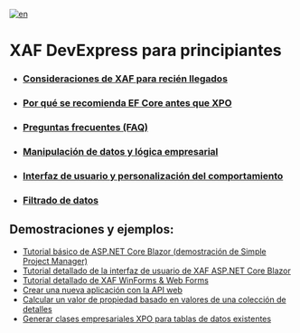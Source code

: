 
[![en](https://img.shields.io/badge/lang-en-red.svg)](https://github.com/jjcolumb/XAF-Docs-Spanish/blob/master/README.en.md)

# XAF DevExpress para principiantes

- ### [Consideraciones de XAF para recién llegados](https://github.com/jjcolumb/XAF-Docs-Spanish/blob/master/newcomers.es.md)
- ### [Por qué se recomienda EF Core antes que XPO](https://github.com/jjcolumb/XAF-Docs-Spanish/blob/master/ef-xpo.es.md)
- ### [Preguntas frecuentes (FAQ)](https://github.com/jjcolumb/XAF-Docs-Spanish/blob/master/faq.es.md)
- ### [Manipulación de datos y lógica empresarial](https://github.com/jjcolumb/XAF-Docs-Spanish/blob/master/datamandl.md)
- ### [Interfaz de usuario y personalización del comportamiento](https://github.com/jjcolumb/XAF-Docs-Spanish/blob/master/uiandbcustom.md)
- ### [Filtrado de datos](https://github.com/jjcolumb/XAF-Docs-Spanish/blob/master/dfiltering.md)

## Demostraciones y ejemplos:

- [Tutorial básico de ASP.NET Core Blazor (demostración de Simple Project Manager)](https://github.com/jjcolumb/SimpleProjectManager)
- [Tutorial detallado de la interfaz de usuario de XAF ASP.NET Core Blazor](https://github.com/jjcolumb/In-Depth-XAF-ASP.NET-Core-Blazor-UI-Tutorial)
- [Tutorial detallado de XAF WinForms & Web Forms](https://github.com/jjcolumb/In-Depth-XAF-WinForms-WebForms-Tutorial)
- [Crear una nueva aplicación con la API web](https://github.com/jjcolumb/A-1-Click-Solution-for-CRUD-REST-API-Services)
- [Calcular un valor de propiedad basado en valores de una colección de detalles](https://github.com/jjcolumb/Calculate-a-Property-Value-Based-on-Values-from-a-Detail-Collection)
- [Generar clases empresariales XPO para tablas de datos existentes](https://github.com/jjcolumb/Generate-XPO-Business-Classes-for-Existing-Data-Tables)
